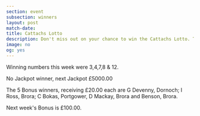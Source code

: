 ```yaml
---
section: event
subsection: winners
layout: post
match-date:
title: Cattachs Lotto
description: Don't miss out on your chance to win the Cattachs Lotto. There's a Jackpot of £5000 siting waiting for a lucky winner.
image: no
og: yes
---
```

Winning numbers this week were 3,4,7,8 & 12.

No Jackpot winner, next Jackpot £5000.00

The 5 Bonus winners, receiving £20.00 each are G Devenny, Dornoch; I Ross, Brora; C Bokas, Portgower, D Mackay, Brora and Benson, Brora.

Next week's Bonus is £100.00.